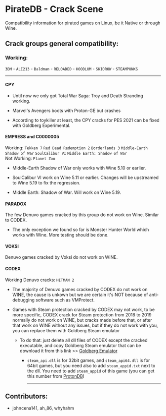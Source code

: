 # PirateDB - Crack Scene
Compatibility information for pirated games on Linux, be it Native or through Wine.
<br>

## Crack groups general compatibility:

### Working:

`3DM` - `ALI213` - `Baldman` - `RELOADED` - `HOODLUM` - `SKIDROW` - `STEAMPUNKS`

------------------------------------------------------------------------------------------------------------------

#### CPY

- Until now we only got Total War Saga: Troy and Death Stranding working.

- Marvel's Avengers boots with Proton-GE but crashes

- According to toykiller at least, the CPY cracks for PES 2021 can be fixed with Goldberg Experimental.


#### EMPRESS and C0000005

Working: `Tekken 7` `Red Dead Redemption 2` `Borderlands 3` `Middle-Earth Shadow of War` `SoulCalibur VI` `Middle Earth: Shadow of War`<br>
Not Working: `Planet Zoo`

- Middle-Earth Shadow of War only works with Wine 5.10 or earlier.

- SoulCalibur VI work on Wine 5.11 or earlier. Changes will be upstreamed to Wine 5.19 to fix the regression.

- Middle Earth: Shadow of War. Will work on Wine 5.19.

#### PARADOX
The few Denuvo games cracked by this group do not work on Wine. Similar to CODEX.

- The only exception we found so far is Monster Hunter World which works with Wine. More testing should be done.

#### VOKSI
Denuvo games cracked by Voksi do not work on WINE.

#### CODEX
Working Denuvo cracks: `HITMAN 2`

- The majority of Denuvo games cracked by CODEX do not work on WINE, the cause is unkown but we are certain it's NOT because of anti-debugging software such as VMProtect.

- Games with Steam protection cracked by CODEX may not work, to be more specific, CODEX crack for Steam protection from 2018 to 2019 normally do not work on WINE, but cracks made before that, or after that work on WINE without any issues, but if they do not work with you, you can replace them with Goldberg Steam emulator

    - To do that: just delete all dll files of CODEX except the cracked executable, and copy Goldberg Steam emulator that can be download it from this link >> [Goldberg Emulator](https://mr_goldberg.gitlab.io/goldberg_emulator/)
        - `steam_api.dll` is for 32bit games, and `steam_api64.dll` is for 64bit games, but you need also to add `steam_appid.txt` next to the dll. You need to add `steam_appid` of this game (you can get this number from [ProtonDB](https://www.protondb.com))


             ------------------------------------------------------------------------------------------
## Contributors:

- johncena141, ah_86, whyhahm